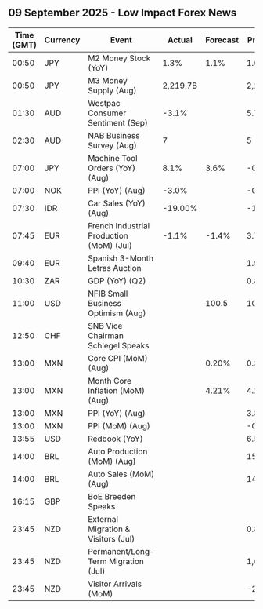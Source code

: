 ## 09 September 2025 - Low Impact Forex News

| Time (GMT) | Currency | Event | Actual | Forecast | Previous |
|------|----------|-------|--------|----------|----------|
| 00:50 | JPY | M2 Money Stock (YoY) | 1.3% | 1.1% | 1.0% |
| 00:50 | JPY | M3 Money Supply (Aug) | 2,219.7B |  | 2,211.4B |
| 01:30 | AUD | Westpac Consumer Sentiment (Sep) | -3.1% |  | 5.7% |
| 02:30 | AUD | NAB Business Survey (Aug) | 7 |  | 5 |
| 07:00 | JPY | Machine Tool Orders (YoY) (Aug) | 8.1% | 3.6% | -0.5% |
| 07:00 | NOK | PPI (YoY) (Aug) | -3.0% |  | -0.3% |
| 07:30 | IDR | Car Sales (YoY) (Aug) | -19.00% |  | -18.00% |
| 07:45 | EUR | French Industrial Production (MoM) (Jul) | -1.1% | -1.4% | 3.7% |
| 09:40 | EUR | Spanish 3-Month Letras Auction |  |  | 1.929% |
| 10:30 | ZAR | GDP (YoY) (Q2) |  |  | 0.8% |
| 11:00 | USD | NFIB Small Business Optimism (Aug) |  | 100.5 | 100.3 |
| 12:50 | CHF | SNB Vice Chairman Schlegel Speaks |  |  |  |
| 13:00 | MXN | Core CPI (MoM) (Aug) |  | 0.20% | 0.31% |
| 13:00 | MXN | Month Core Inflation (MoM) (Aug) |  | 4.21% | 4.23% |
| 13:00 | MXN | PPI (YoY) (Aug) |  |  | 3.80% |
| 13:00 | MXN | PPI (MoM) (Aug) |  |  | -0.50% |
| 13:55 | USD | Redbook (YoY) |  |  | 6.5% |
| 14:00 | BRL | Auto Production (MoM) (Aug) |  |  | 15.7% |
| 14:00 | BRL | Auto Sales (MoM) (Aug) |  |  | 14.2% |
| 16:15 | GBP | BoE Breeden Speaks |  |  |  |
| 23:45 | NZD | External Migration & Visitors (Jul) |  |  | 0.80% |
| 23:45 | NZD | Permanent/Long-Term Migration (Jul) |  |  | 1,670 |
| 23:45 | NZD | Visitor Arrivals (MoM) |  |  | -2.5% |
